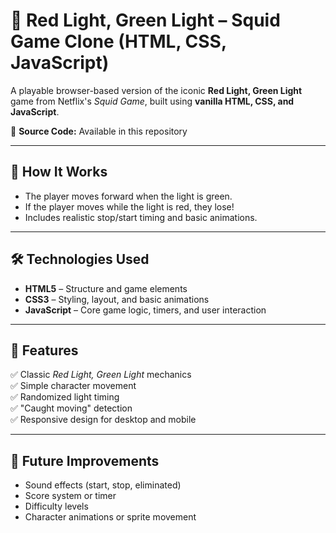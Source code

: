 # 🦑 Red Light, Green Light – Squid Game Clone (HTML, CSS, JavaScript)

A playable browser-based version of the iconic **Red Light, Green Light** game from Netflix's *Squid Game*, built using **vanilla HTML, CSS, and JavaScript**.

📂 **Source Code:** Available in this repository

---

## 🚦 How It Works

- The player moves forward when the light is green.
- If the player moves while the light is red, they lose!
- Includes realistic stop/start timing and basic animations.

---

## 🛠️ Technologies Used

- **HTML5** – Structure and game elements  
- **CSS3** – Styling, layout, and basic animations  
- **JavaScript** – Core game logic, timers, and user interaction

---

## 📁 Features

✅ Classic *Red Light, Green Light* mechanics  
✅ Simple character movement  
✅ Randomized light timing  
✅ "Caught moving" detection  
✅ Responsive design for desktop and mobile

---

## 🚧 Future Improvements

- Sound effects (start, stop, eliminated)
- Score system or timer
- Difficulty levels
- Character animations or sprite movement
